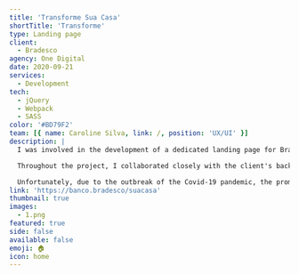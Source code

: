 ```yaml
---
title: 'Transforme Sua Casa'
shortTitle: 'Transforme'
type: Landing page
client:
  - Bradesco
agency: One Digital
date: 2020-09-21
services:
  - Development
tech:
  - jQuery
  - Webpack
  - SASS
color: '#BD79F2'
team: [{ name: Caroline Silva, link: /, position: 'UX/UI' }]
description: |
  I was involved in the development of a dedicated landing page for Bradesco which aimed to promote an action-focused campaign associated with the Tokyo 2020 Olympics. The landing page featured integrated sections that seamlessly connected with the client's backend team, enabling users to track the number of coupons generated based on their expenses with Bradesco credit cards. By participating, users had a chance to enter a raffle and potentially win shopping vouchers. I utilized my front-end expertise to create a visually appealing and responsive design that aligned with the client's brand guidelines, ensuring a cohesive user experience.

  Throughout the project, I collaborated closely with the client's backend team to ensure a smooth integration process and effective data tracking. We implemented analytics tools to monitor user engagement and campaign performance.

  Unfortunately, due to the outbreak of the Covid-19 pandemic, the promotion had to be suspended.
link: 'https://banco.bradesco/suacasa'
thumbnail: true
images:
  - 1.png
featured: true
side: false
available: false
emoji: 🏠
icon: home
---
```

